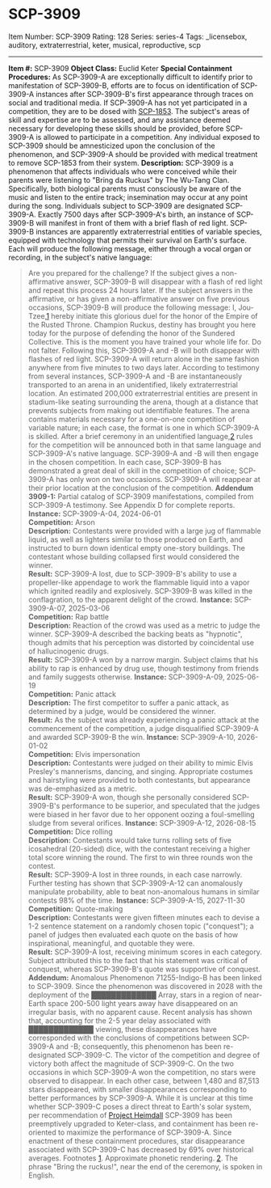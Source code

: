 # SCP-3909
Item Number: SCP-3909
Rating: 128
Series: series-4
Tags: _licensebox, auditory, extraterrestrial, keter, musical, reproductive, scp

---

**Item #:** SCP-3909
**Object Class:** Euclid Keter
**Special Containment Procedures:** As SCP-3909-A are exceptionally difficult to identify prior to manifestation of SCP-3909-B, efforts are to focus on identification of SCP-3909-A instances after SCP-3909-B's first appearance through traces on social and traditional media. If SCP-3909-A has not yet participated in a competition, they are to be dosed with [SCP-1853](/scp-1853). The subject's areas of skill and expertise are to be assessed, and any assistance deemed necessary for developing these skills should be provided, before SCP-3909-A is allowed to participate in a competition.
Any individual exposed to SCP-3909 should be amnesticized upon the conclusion of the phenomenon, and SCP-3909-A should be provided with medical treatment to remove SCP-1853 from their system.
**Description:** SCP-3909 is a phenomenon that affects individuals who were conceived while their parents were listening to "Bring da Ruckus" by The Wu-Tang Clan. Specifically, both biological parents must consciously be aware of the music and listen to the entire track; insemination may occur at any point during the song. Individuals subject to SCP-3909 are designated SCP-3909-A.
Exactly 7500 days after SCP-3909-A's birth, an instance of SCP-3909-B will manifest in front of them with a brief flash of red light. SCP-3909-B instances are apparently extraterrestrial entities of variable species, equipped with technology that permits their survival on Earth's surface. Each will produce the following message, either through a vocal organ or recording, in the subject's native language:
> Are you prepared for the challenge?
If the subject gives a non-affirmative answer, SCP-3909-B will disappear with a flash of red light and repeat this process 24 hours later. If the subject answers in the affirmative, or has given a non-affirmative answer on five previous occasions, SCP-3909-B will produce the following message:
> I, Jou-Tzee,[1](javascript:;) hereby initiate this glorious duel for the honor of the Empire of the Rusted Throne. Champion Ruckus, destiny has brought you here today for the purpose of defending the honor of the Sundered Collective. This is the moment you have trained your whole life for. Do not falter.
Following this, SCP-3909-A and -B will both disappear with flashes of red light. SCP-3909-A will return alone in the same fashion anywhere from five minutes to two days later. According to testimony from several instances, SCP-3909-A and -B are instantaneously transported to an arena in an unidentified, likely extraterrestrial location. An estimated 200,000 extraterrestrial entities are present in stadium-like seating surrounding the arena, though at a distance that prevents subjects from making out identifiable features.
The arena contains materials necessary for a one-on-one competition of variable nature; in each case, the format is one in which SCP-3909-A is skilled. After a brief ceremony in an unidentified language,[2](javascript:;) rules for the competition will be announced both in that same language and SCP-3909-A's native language. SCP-3909-A and -B will then engage in the chosen competition. In each case, SCP-3909-B has demonstrated a great deal of skill in the competition of choice; SCP-3909-A has only won on two occasions. SCP-3909-A will reappear at their prior location at the conclusion of the competition.
**Addendum 3909-1:** Partial catalog of SCP-3909 manifestations, compiled from SCP-3909-A testimony. See Appendix D for complete reports.
> **Instance:** SCP-3909-A-04, 2024-06-01  
>  **Competition:** Arson  
>  **Description:** Contestants were provided with a large jug of flammable liquid, as well as lighters similar to those produced on Earth, and instructed to burn down identical empty one-story buildings. The contestant whose building collapsed first would considered the winner.  
>  **Result:** SCP-3909-A lost, due to SCP-3909-B's ability to use a propeller-like appendage to work the flammable liquid into a vapor which ignited readily and explosively. SCP-3909-B was killed in the conflagration, to the apparent delight of the crowd.
> **Instance:** SCP-3909-A-07, 2025-03-06  
>  **Competition:** Rap battle  
>  **Description:** Reaction of the crowd was used as a metric to judge the winner. SCP-3909-A described the backing beats as "hypnotic", though admits that his perception was distorted by coincidental use of hallucinogenic drugs.  
>  **Result:** SCP-3909-A won by a narrow margin. Subject claims that his ability to rap is enhanced by drug use, though testimony from friends and family suggests otherwise.
> **Instance:** SCP-3909-A-09, 2025-06-19  
>  **Competition:** Panic attack  
>  **Description:** The first competitor to suffer a panic attack, as determined by a judge, would be considered the winner.  
>  **Result:** As the subject was already experiencing a panic attack at the commencement of the competition, a judge disqualified SCP-3909-A and awarded SCP-3909-B the win.
> **Instance:** SCP-3909-A-10, 2026-01-02  
>  **Competition:** Elvis impersonation  
>  **Description:** Contestants were judged on their ability to mimic Elvis Presley's mannerisms, dancing, and singing. Appropriate costumes and hairstyling were provided to both contestants, but appearance was de-emphasized as a metric.  
>  **Result:** SCP-3909-A won, though she personally considered SCP-3909-B's performance to be superior, and speculated that the judges were biased in her favor due to her opponent oozing a foul-smelling sludge from several orifices.
> **Instance:** SCP-3909-A-12, 2026-08-15  
>  **Competition:** Dice rolling  
>  **Description:** Contestants would take turns rolling sets of five icosahedral (20-sided) dice, with the contestant receiving a higher total score winning the round. The first to win three rounds won the contest.  
>  **Result:** SCP-3909-A lost in three rounds, in each case narrowly. Further testing has shown that SCP-3909-A-12 can anomalously manipulate probability, able to beat non-anomalous humans in similar contests 98% of the time.
> **Instance:** SCP-3909-A-15, 2027-11-30  
>  **Competition:** Quote-making  
>  **Description:** Contestants were given fifteen minutes each to devise a 1-2 sentence statement on a randomly chosen topic ("conquest"); a panel of judges then evaluated each quote on the basis of how inspirational, meaningful, and quotable they were.  
>  **Result:** SCP-3909-A lost, receiving minimum scores in each category. Subject attributed this to the fact that his statement was critical of conquest, whereas SCP-3909-B's quote was supportive of conquest.
**Addendum:** Anomalous Phenomenon 71255-Indigo-B has been linked to SCP-3909. Since the phenomenon was discovered in 2028 with the deployment of the █████████████ Array, stars in a region of near-Earth space 200-500 light years away have disappeared on an irregular basis, with no apparent cause. Recent analysis has shown that, accounting for the 2-5 year delay associated with █████████████ viewing, these disappearances have corresponded with the conclusions of competitions between SCP-3909-A and -B; consequently, this phenomenon has been re-designated SCP-3909-C.
The victor of the competition and degree of victory both affect the magnitude of SCP-3909-C. On the two occasions in which SCP-3909-A won the competition, no stars were observed to disappear. In each other case, between 1,480 and 87,513 stars disappeared, with smaller disappearances corresponding to better performances by SCP-3909-A.
While it is unclear at this time whether SCP-3909-C poses a direct threat to Earth's solar system, per recommendation of [Project Heimdall](/project-heimdall) SCP-3909 has been preemptively upgraded to Keter-class, and containment has been re-oriented to maximize the performance of SCP-3909-A. Since enactment of these containment procedures, star disappearance associated with SCP-3909-C has decreased by 69% over historical averages.
Footnotes
[1](javascript:;). Approximate phonetic rendering.
[2](javascript:;). The phrase "Bring the ruckus!", near the end of the ceremony, is spoken in English.